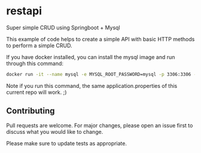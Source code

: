 # restapi
Super simple CRUD using Springboot + Mysql

This example of code helps to create a simple API with basic HTTP methods to perform a simple CRUD.

If you have docker installed, you can install the mysql image and run through this command:

```bash
docker run -it --name mysql -e MYSQL_ROOT_PASSWORD=mysql -p 3306:3306 -d mysql
```
Note if you run this command, the same application.properties of this current repo will work. ;)

## Contributing
Pull requests are welcome. For major changes, please open an issue first to discuss what you would like to change.

Please make sure to update tests as appropriate.
